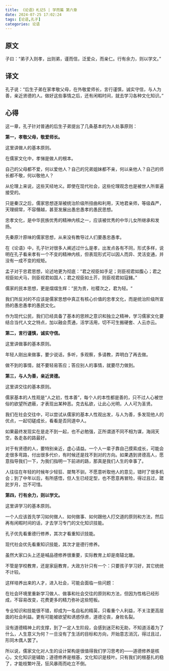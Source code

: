 ```yaml
---
title: 《论语》札记5 | 学而篇 第六章
date: 2024-07-25 17:02:24
tags: [论语,孔子]
categories: 论语
---
```

## 原文

子曰：“弟子入则孝，出则弟，谨而信，泛爱众，而亲仁。行有余力，则以学文。”

## 译文

孔子说：“后生子弟在家孝敬父母，在外敬爱师长，言行谨慎，诚实守信，与人为善，亲近贤德的人。做好这些事情之后，还有闲暇时间，就去学习各种文化知识。”

## 心得

这一章，孔子针对普通的后生子弟提出了几条基本的为人处事原则：

**第一，孝敬父母，敬爱师长。**

这里讲做人的基本原则。

在儒家文化中，孝悌是做人的根本。

自己的父母都不爱，何以爱他人？自己的兄弟姐妹都不亲，何以亲他人？自己的师长都不敬，何以敬他人？

从伦理上来说，这些天经地义。即使在现代社会，这些伦理观念也是被世人所普遍接受的。

只是秦汉之后，儒家思想逐渐被统治阶级所扭曲和利用，天地君亲师，等级森严，天理纲常，不容僭越，甚至发展出愚忠愚孝的愚民思想。

忠孝文化，是中华民族优秀的精神内核之一，应该被优秀的中华儿女所继承和发扬。

先秦原汁原味的儒家思想，从来没有教导过人们要愚忠愚孝。

在《论语》中，孔子针对很多人阐述过什么是孝，出发点各有不同，形式多样，说明在孔子看来孝有一个不变的精神内核，但表现形式可以因人而异、灵活变通，并没有一成不变的规矩。

孟子对于忠君思想，论述地更为彻底：“君之视臣如手足；则臣视君如腹心；君之视臣如犬马，则臣视君如国人；君之视臣如土芥，则臣视君如寇雠。”

儒家的民本思想，更是熠熠生辉：“民为贵，社稷次之，君为轻。“

我们所反对的不应该是儒家思想中真正有核心价值的忠孝文化，而是统治阶级所宣扬的愚忠愚孝的愚民文化。

作为现代公民，我们已经具备了基本的思辨之意识和独立之精神，学习儒家文化要结合当代人文之特点，加以融会贯通，活学活用，切不可生搬硬套、人云亦云。

**第二，言行谨慎，诚实守信。**

这里讲做事的基本原则。

年轻人刚出来做事，要少说话，多听，多观察，多请教，弄明白了再去做。

做不到的事情，就不要轻易答应；答应别人的事情，就要尽力做到。

**第三，与人为善，亲近贤德。**

这里讲交往的基本原则。

儒家基本的人性观是“人之初，性本善”，每个人的本性都是善的，只不过人心被世俗的欲望所遮蔽，才表现出某种恶。克去私欲，让此心光明，人人可为圣贤。

我们在社会交往中，可以尝试从儒家的基本人性观出发，与人为善，多发现他人的优点，一起切磋成长，看看是否同道中人。

如果最终发现实在是走不到一起，也不必勉强，正所谓道不同不相为谋，海阔天空，各走各的路最好。

对于有贤德的人，要特别亲近，虚心请益。一个人一辈子靠自己摸索成长，可能会走很多弯路，付出很多代价，有时候还是找不到对的方向。如果遇到贤德高人，愿意指导我们一下，为我们指明一下前进的路，那真是我们人生的幸事了。

人往往在年轻的时候年少轻狂、桀骜不驯，不愿意听取他人的意见，错时了很多机会；到了中年以后，有所感悟，但人生已经定型，也不愿意再冒险，得过且过，蹉跎岁月，岂不可惜。

**第四，行有余力，则以学文。**

这里讲学习的基本原则。

一个人应该首先学习如何做人、如何做事、如何跟他人打交道的原则和方法，然后再有闲暇时间的话，才去学习专门的文化知识技能。

孔子优先看重德行修养，其次才看重知识技能。

现代社会优先看重知识技能，其次才是德行修养。

虽然大家口头上还是喊品德修养很重要，实际教育上却是南辕北辙。

不管是学校教育，还是家庭教育，大政方针只有一个：只要孩子学习好，其它统统不计较。

这样培养出来的人才，进入社会，可能会面临一些问题：

在社会环境里重新学习做人、做事和社会交往的原则和方法，但因为性格已经形成，不容易改变，花费更多的精力弥补这些短板。

专业知识和技能很不错，却成为一名自私的精英，只看重个人利益，不关注更高层面的社会利益。更有可能被欲望和诱惑俘虏，道德沦丧，身败名裂。

没有道德精神上的支撑，到了一定人生阶段，会感到迷茫和无助，不知道活着为了什么，人生意义为何？一旦没有了生活的目标和方向，开始意志消沉，得过且过，形同木偶人罢了。

所以说，儒家文化对人生的设计架构是很值得我们学习思考的——道德修养是核心，文化知识是辅助；道德修养是根基，文化知识是枝叶。只有我们的根基扎的稳了，才能枝繁叶茂，狂风暴雨而屹立不倒。
